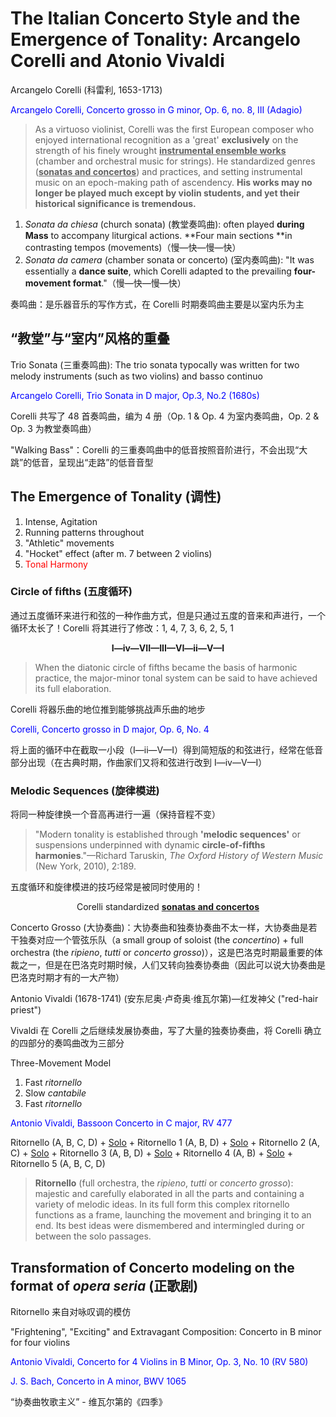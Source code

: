 # The Italian Concerto Style and the Emergence of Tonality: Arcangelo Corelli and Atonio Vivaldi

Arcangelo Corelli (科雷利, 1653-1713)

<font color=blue>Arcangelo Corelli, Concerto grosso in G minor, Op. 6, no. 8, III (Adagio)</font>

> As a virtuoso violinist, Corelli was the first European composer who enjoyed international recognition as a 'great' **exclusively** on the strength of his finely wrought <u>**instrumental ensemble works**</u> (chamber and orchestral music for strings). He standardized genres (<u>**sonatas and concertos**</u>) and practices, and setting instrumental music on an epoch-making path of ascendency. **His works may no longer be played much except by violin students, and yet their historical significance is tremendous.**

1. *Sonata da chiesa* (church sonata) (教堂奏鸣曲): often played **during Mass** to accompany liturgical actions. **Four main sections **in contrasting tempos (movements)（慢—快—慢—快）
2. *Sonata da camera* (chamber sonata or concerto) (室内奏鸣曲): "It was essentially a **dance suite**, which Corelli adapted to the prevailing **four-movement format**."（慢—快—慢—快）

奏鸣曲：是乐器音乐的写作方式，在 Corelli 时期奏鸣曲主要是以室内乐为主

## “教堂”与“室内”风格的重叠

Trio Sonata (三重奏鸣曲): The trio sonata typocally was written for two melody instruments (such as two violins) and basso continuo

<font color=blue>Arcangelo Corelli, Trio Sonata in D major, Op.3, No.2 (1680s)</font>

Corelli 共写了 48 首奏鸣曲，编为 4 册（Op. 1 & Op. 4 为室内奏鸣曲，Op. 2 & Op. 3 为教堂奏鸣曲）

"Walking Bass"：Corelli 的三重奏鸣曲中的低音按照音阶进行，不会出现“大跳”的低音，呈现出“走路”的低音音型

## The Emergence of Tonality (调性)

1. Intense, Agitation
2. Running patterns throughout
3. "Athletic" movements
4. "Hocket" effect (after m. 7 between 2 violins)
5. <font color=red>Tonal Harmony</font>

### Circle of fifths (五度循环)

通过五度循环来进行和弦的一种作曲方式，但是只通过五度的音来和声进行，一个循环太长了！Corelli 将其进行了修改：1, 4, 7, 3, 6, 2, 5, 1

<center><b>I—iv—VII—III—VI—ii—V—I</b></center>

> When the diatonic circle of fifths became the basis of harmonic practice, the major-minor tonal system can be said to have achieved its full elaboration.

Corelli 将器乐曲的地位推到能够挑战声乐曲的地步

<font color=blue>Corelli, Concerto grosso in D major, Op. 6, No. 4</font>

将上面的循环中在截取一小段（I—ii—V—I）得到简短版的和弦进行，经常在低音部分出现（在古典时期，作曲家们又将和弦进行改到 I—iv—V—I）

### Melodic Sequences (旋律模进)

将同一种旋律换一个音高再进行一遍（保持音程不变）

> "Modern tonality is established through **'melodic sequences'** or suspensions underpinned with dynamic **circle-of-fifths harmonies**."—Richard Taruskin, *The Oxford History of Western Music* (New York, 2010), 2:189.

五度循环和旋律模进的技巧经常是被同时使用的！

<center>Corelli standardized <u><b>sonatas and concertos</b></u></center>

Concerto Grosso (大协奏曲)：大协奏曲和独奏协奏曲不太一样，大协奏曲是若干独奏对应一个管弦乐队（a small group of soloist (the *concertino*) + full orchestra (the *ripieno*, *tutti* or *concerto grosso*)），这是巴洛克时期最重要的体裁之一，但是在巴洛克时期时候，人们又转向独奏协奏曲（因此可以说大协奏曲是巴洛克时期才有的一大产物）

Antonio Vivaldi (1678-1741) (安东尼奥·卢奇奥·维瓦尔第)—红发神父 ("red-hair priest")

Vivaldi 在 Corelli 之后继续发展协奏曲，写了大量的独奏协奏曲，将 Corelli 确立的四部分的奏鸣曲改为三部分

Three-Movement Model

1. Fast *ritornello*
2. Slow *cantabile*
3. Fast *ritornello*

<font color=blue>Antonio Vivaldi, Bassoon Concerto in C major, RV 477</font>

Ritornello (A, B, C, D) + <u>Solo</u> + Ritornello 1 (A, B, D) + <u>Solo</u> + Ritornello 2 (A, C) + <u>Solo</u> + Ritornello 3 (A, B, D) + <u>Solo</u> + Ritornello 4 (A, B) + <u>Solo</u> + Ritornello 5 (A, B, C, D)

> **Ritornello** (full orchestra, the *ripieno*, *tutti* or *concerto grosso*): majestic and carefully elaborated in all the parts and containing a variety of melodic ideas. In its full form this complex ritornello functions as a frame, launching the movement and bringing it to an end. Its best ideas were dismembered and intermingled during or between the solo passages.

## Transformation of Concerto modeling on the format of *opera seria* (正歌剧)

Ritornello 来自对咏叹调的模仿

"Frightening", "Exciting" and Extravagant Composition: Concerto in B minor for four violins

<font color=blue>Antonio Vivaldi, Concerto for 4 Violins in  B Minor, Op. 3, No. 10 (RV 580)</font>

<font color=blue>J. S. Bach, Concerto in A minor, BWV 1065</font>

“协奏曲牧歌主义” - 维瓦尔第的《四季》